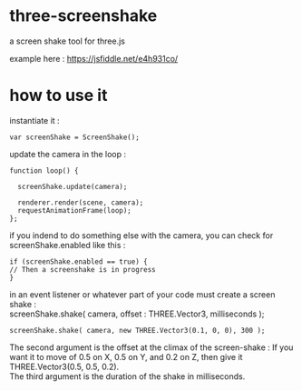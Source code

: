 # three-screenshake
a screen shake tool for three.js   

example here : https://jsfiddle.net/e4h931co/


# how to use it
  
instantiate it :

```
var screenShake = ScreenShake();
```
  

update the camera in the loop :
```
function loop() {

  screenShake.update(camera);
  
  renderer.render(scene, camera);
  requestAnimationFrame(loop);
};
```
  
if you indend to do something else with the camera, you can check for screenShake.enabled like this :
```
if (screenShake.enabled == true) {
// Then a screenshake is in progress
}
```
   

in an event listener or whatever part of your code must create a screen shake :  
screenShake.shake( camera, offset : THREE.Vector3, milliseconds );
```
screenShake.shake( camera, new THREE.Vector3(0.1, 0, 0), 300 );
```
The second argument is the offset at the climax of the screen-shake : If you want it to move of 0.5 on X, 0.5 on Y, and 0.2 on Z, then give it THREE.Vector3(0.5, 0.5, 0.2).  
The third argument is the duration of the shake in milliseconds.
